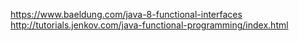 https://www.baeldung.com/java-8-functional-interfaces
http://tutorials.jenkov.com/java-functional-programming/index.html